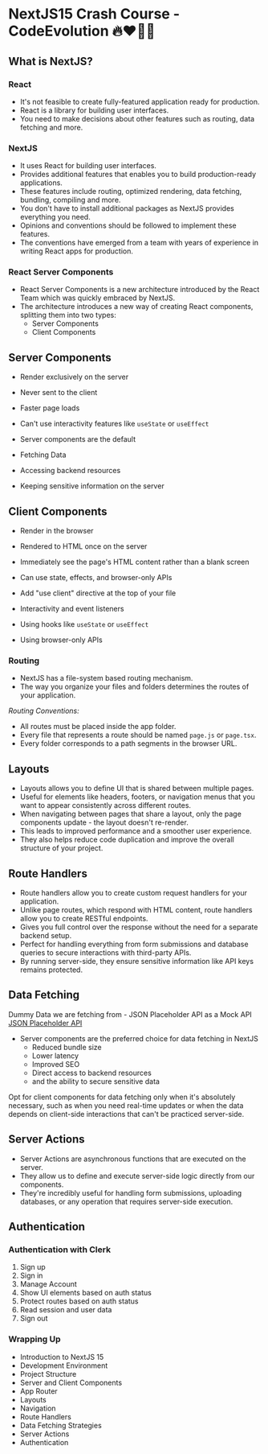 # NextJS15 Crash Course - CodeEvolution 🔥❤️‍🔥🚀

## What is NextJS?

### React

- It's not feasible to create fully-featured application ready for production.
- React is a library for building user interfaces.
- You need to make decisions about other features such as routing, data fetching and more.

### NextJS

- It uses React for building user interfaces.
- Provides additional features that enables you to build production-ready applications.
- These features include routing, optimized rendering, data fetching, bundling, compiling and more.
- You don't have to install additional packages as NextJS provides everything you need.
- Opinions and conventions should be followed to implement these features.
- The conventions have emerged from a team with years of experience in writing React apps for production.

### React Server Components

- React Server Components is a new architecture introduced by the React Team which was quickly embraced by NextJS.
- The architecture introduces a new way of creating React components, splitting them into two types:
  - Server Components
  - Client Components

## Server Components

- Render exclusively on the server
- Never sent to the client
- Faster page loads
- Can't use interactivity features like `useState` or `useEffect`
- Server components are the default

- Fetching Data
- Accessing backend resources
- Keeping sensitive information on the server

## Client Components

- Render in the browser
- Rendered to HTML once on the server
- Immediately see the page's HTML content rather than a blank screen
- Can use state, effects, and browser-only APIs
- Add "use client" directive at the top of your file

- Interactivity and event listeners
- Using hooks like `useState` or `useEffect`
- Using browser-only APIs

### Routing

- NextJS has a file-system based routing mechanism.
- The way you organize your files and folders determines the routes of your application.

_*Routing Conventions:*_

- All routes must be placed inside the app folder.
- Every file that represents a route should be named `page.js` or `page.tsx`.
- Every folder corresponds to a path segments in the browser URL.

## Layouts

- Layouts allows you to define UI that is shared between multiple pages.
- Useful for elements like headers, footers, or navigation menus that you want to appear consistently across different routes.
- When navigating between pages that share a layout, only the page components update - the layout doesn't re-render.
- This leads to improved performance and a smoother user experience.
- They also helps reduce code duplication and improve the overall structure of your project.

## Route Handlers

- Route handlers allow you to create custom request handlers for your application.
- Unlike page routes, which respond with HTML content, route handlers allow you to create RESTful endpoints.
- Gives you full control over the response without the need for a separate backend setup.
- Perfect for handling everything from form submissions and database queries to secure interactions with third-party APIs.
- By running server-side, they ensure sensitive information like API keys remains protected.

## Data Fetching

Dummy Data we are fetching from - JSON Placeholder API as a Mock API
[JSON Placeholder API](https://jsonplaceholder.typicode.com/)

- Server components are the preferred choice for data fetching in NextJS
  - Reduced bundle size
  - Lower latency
  - Improved SEO
  - Direct access to backend resources
  - and the ability to secure sensitive data

Opt for client components for data fetching only when it's absolutely necessary, such as when you need real-time updates or when the data depends on client-side interactions that can't be practiced server-side.

## Server Actions

- Server Actions are asynchronous functions that are executed on the server.
- They allow us to define and execute server-side logic directly from our components.
- They're incredibly useful for handling form submissions, uploading databases, or any operation that requires server-side execution.

## Authentication

### Authentication with Clerk

1. Sign up
2. Sign in
3. Manage Account
4. Show UI elements based on auth status
5. Protect routes based on auth status
6. Read session and user data
7. Sign out

### Wrapping Up

- Introduction to NextJS 15
- Development Environment
- Project Structure
- Server and Client Components
- App Router
- Layouts
- Navigation
- Route Handlers
- Data Fetching Strategies
- Server Actions
- Authentication
